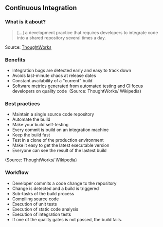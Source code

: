 ##  Continuous Integration



### What is it about?

> [...] a development practice that requires developers to integrate code into a shared repository several times a day.

​Source: [ThoughtWorks](https://www.thoughtworks.com/de/continuous-integration)



### Benefits

- Integration bugs are detected early and easy to track down
- Avoids last-minute chaos at release dates
- Constant availability of a "current" build
- Software metrics generated from automated testing and CI focus developers on quality code
​
(Source: ThoughtWorks/ Wikipedia)



### Best practices

- Maintain a single source code repository
- Automate the build
- Make your build self-testing
- Every commit is build on an integration machine
- Keep the build fast
- Test in a clone of the production environment
- Make it easy to get the latest executable version
- Everyone can see the result of the lastest build

​(Source: ThoughtWorks/ Wikipedia)



### Workflow

- Developer commits a code change to the repository
- Change is detected and a build is triggered
- Sub-tasks of the build process
- Compiling source code
- Execution of unit tests
- Execution of static code analysis
- Execution of integration tests
- ​If one of the quality gates is not passed, the build fails.
